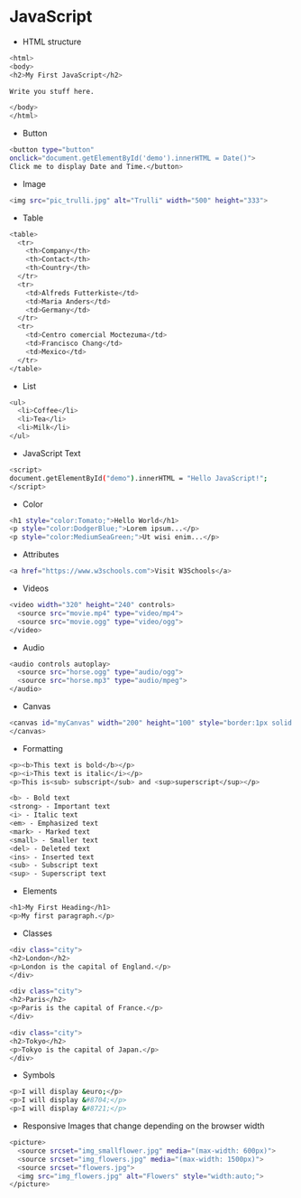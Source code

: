 # JavaScript
- HTML structure

```sh
<html>
<body>
<h2>My First JavaScript</h2>

Write you stuff here.

</body>
</html> 

```
- Button

```sh
<button type="button"
onclick="document.getElementById('demo').innerHTML = Date()">
Click me to display Date and Time.</button>
```

- Image
```sh
<img src="pic_trulli.jpg" alt="Trulli" width="500" height="333">
```
- Table
```sh
<table>
  <tr>
    <th>Company</th>
    <th>Contact</th>
    <th>Country</th>
  </tr>
  <tr>
    <td>Alfreds Futterkiste</td>
    <td>Maria Anders</td>
    <td>Germany</td>
  </tr>
  <tr>
    <td>Centro comercial Moctezuma</td>
    <td>Francisco Chang</td>
    <td>Mexico</td>
  </tr>
</table>
```
- List
```sh
<ul>
  <li>Coffee</li>
  <li>Tea</li>
  <li>Milk</li>
</ul>

```


- JavaScript Text
```sh
<script>
document.getElementById("demo").innerHTML = "Hello JavaScript!";
</script>

```


- Color
```sh
<h1 style="color:Tomato;">Hello World</h1>
<p style="color:DodgerBlue;">Lorem ipsum...</p>
<p style="color:MediumSeaGreen;">Ut wisi enim...</p>

```
- Attributes
```sh
<a href="https://www.w3schools.com">Visit W3Schools</a>

```



- Videos
```sh
<video width="320" height="240" controls>
  <source src="movie.mp4" type="video/mp4">
  <source src="movie.ogg" type="video/ogg">
</video>

```


- Audio
```sh
<audio controls autoplay>
  <source src="horse.ogg" type="audio/ogg">
  <source src="horse.mp3" type="audio/mpeg">
</audio>

```

- Canvas
```sh
<canvas id="myCanvas" width="200" height="100" style="border:1px solid #000000;">
</canvas>

```

- Formatting
```sh
<p><b>This text is bold</b></p>
<p><i>This text is italic</i></p>
<p>This is<sub> subscript</sub> and <sup>superscript</sup></p>

<b> - Bold text
<strong> - Important text
<i> - Italic text
<em> - Emphasized text
<mark> - Marked text
<small> - Smaller text
<del> - Deleted text
<ins> - Inserted text
<sub> - Subscript text
<sup> - Superscript text

```

- Elements
```sh
<h1>My First Heading</h1>
<p>My first paragraph.</p>

```

- Classes
```sh
<div class="city">
<h2>London</h2>
<p>London is the capital of England.</p>
</div> 

<div class="city">
<h2>Paris</h2>
<p>Paris is the capital of France.</p>
</div>

<div class="city">
<h2>Tokyo</h2>
<p>Tokyo is the capital of Japan.</p>
</div>


```

- Symbols
```sh
<p>I will display &euro;</p>
<p>I will display &#8704;</p>
<p>I will display &#8721;</p>

```

- Responsive Images that change depending on the browser width
```sh
<picture>
  <source srcset="img_smallflower.jpg" media="(max-width: 600px)">
  <source srcset="img_flowers.jpg" media="(max-width: 1500px)">
  <source srcset="flowers.jpg">
  <img src="img_flowers.jpg" alt="Flowers" style="width:auto;">
</picture>
